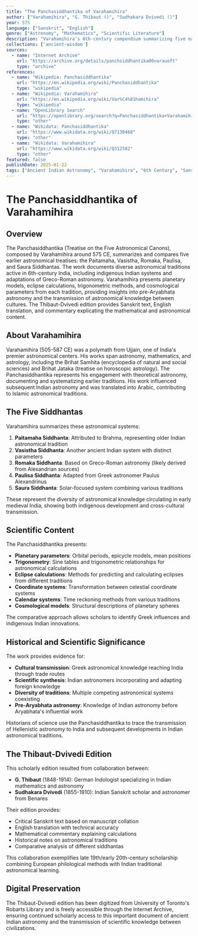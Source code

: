 ```yaml
---
title: "The Panchasiddhantika of Varahamihira"
author: ["Varahamihira", "G. Thibaut ()", "Sudhakara Dvivedi ()"]
year: 575
language: ["Sanskrit", "English"]
genre: ["Astronomy", "Mathematics", "Scientific Literature"]
description: "Varahamihira's 6th-century compendium summarizing five earlier astronomical treatises (siddhantas), documenting pre-Aryabhata astronomical knowledge including Greco-Roman influences. The Thibaut-Dvivedi edition provides Sanskrit text, translation, and commentary, revealing the diversity of astronomical traditions in classical India."
collections: ['ancient-wisdom']
sources:
  - name: "Internet Archive"
    url: "https://archive.org/details/panchsiddhantika00varauoft"
    type: "archive"
references:
  - name: "Wikipedia: Panchasiddhantika"
    url: "https://en.wikipedia.org/wiki/Panchasiddhantika"
    type: "wikipedia"
  - name: "Wikipedia: Varahamihira"
    url: "https://en.wikipedia.org/wiki/Var%C4%81hamihira"
    type: "wikipedia"
  - name: "OpenLibrary Search"
    url: "https://openlibrary.org/search?q=Panchasiddhantika+Varahamihira"
    type: "other"
  - name: "Wikidata: Panchasiddhantika"
    url: "https://www.wikidata.org/wiki/Q7130468"
    type: "other"
  - name: "Wikidata: Varahamihira"
    url: "https://www.wikidata.org/wiki/Q312582"
    type: "other"
featured: false
publishDate: 2025-01-22
tags: ["Ancient Indian Astronomy", "Varahamihira", "6th Century", "Sanskrit Science", "Mathematical Astronomy", "Siddhanta Literature", "Indo-Greek Astronomy", "History of Science", "Classical India", "G. Thibaut"]
---
```


# The Panchasiddhantika of Varahamihira

## Overview

The Panchasiddhantika (Treatise on the Five Astronomical Canons), composed by Varahamihira around 575 CE, summarizes and compares five earlier astronomical treatises: the Paitamaha, Vasistha, Romaka, Paulisa, and Saura Siddhantas. The work documents diverse astronomical traditions active in 6th-century India, including indigenous Indian systems and adaptations of Greco-Roman astronomy. Varahamihira presents planetary models, eclipse calculations, trigonometric methods, and cosmological parameters from each tradition, providing insights into pre-Aryabhata astronomy and the transmission of astronomical knowledge between cultures. The Thibaut-Dvivedi edition provides Sanskrit text, English translation, and commentary explicating the mathematical and astronomical content.

## About Varahamihira

Varahamihira (505-587 CE) was a polymath from Ujjain, one of India's premier astronomical centers. His works span astronomy, mathematics, and astrology, including the Brihat Samhita (encyclopedia of natural and social sciences) and Brihat Jataka (treatise on horoscopic astrology). The Panchasiddhantika represents his engagement with theoretical astronomy, documenting and systematizing earlier traditions. His work influenced subsequent Indian astronomy and was translated into Arabic, contributing to Islamic astronomical traditions.

## The Five Siddhantas

Varahamihira summarizes these astronomical systems:

1. **Paitamaha Siddhanta**: Attributed to Brahma, representing older Indian astronomical tradition
2. **Vasistha Siddhanta**: Another ancient Indian system with distinct parameters
3. **Romaka Siddhanta**: Based on Greco-Roman astronomy (likely derived from Alexandrian sources)
4. **Paulisa Siddhanta**: Adapted from Greek astronomer Paulus Alexandrinus
5. **Saura Siddhanta**: Solar-focused system combining various traditions

These represent the diversity of astronomical knowledge circulating in early medieval India, showing both indigenous development and cross-cultural transmission.

## Scientific Content

The Panchasiddhantika presents:
- **Planetary parameters**: Orbital periods, epicycle models, mean positions
- **Trigonometry**: Sine tables and trigonometric relationships for astronomical calculations
- **Eclipse calculations**: Methods for predicting and calculating eclipses from different traditions
- **Coordinate systems**: Transformation between celestial coordinate systems
- **Calendar systems**: Time reckoning methods from various traditions
- **Cosmological models**: Structural descriptions of planetary spheres

The comparative approach allows scholars to identify Greek influences and indigenous Indian innovations.

## Historical and Scientific Significance

The work provides evidence for:
- **Cultural transmission**: Greek astronomical knowledge reaching India through trade routes
- **Scientific synthesis**: Indian astronomers incorporating and adapting foreign knowledge
- **Diversity of traditions**: Multiple competing astronomical systems coexisting
- **Pre-Aryabhata astronomy**: Knowledge of Indian astronomy before Aryabhata's influential work

Historians of science use the Panchasiddhantika to trace the transmission of Hellenistic astronomy to India and subsequent developments in Indian astronomical traditions.

## The Thibaut-Dvivedi Edition

This scholarly edition resulted from collaboration between:
- **G. Thibaut** (1848-1914): German Indologist specializing in Indian mathematics and astronomy
- **Sudhakara Dvivedi** (1855-1910): Indian Sanskrit scholar and astronomer from Benares

Their edition provides:
- Critical Sanskrit text based on manuscript collation
- English translation with technical accuracy
- Mathematical commentary explaining calculations
- Historical notes on astronomical traditions
- Comparative analysis of different siddhantas

This collaboration exemplifies late 19th/early 20th-century scholarship combining European philological methods with Indian traditional astronomical learning.

## Digital Preservation

The Thibaut-Dvivedi edition has been digitized from University of Toronto's Robarts Library and is freely accessible through the Internet Archive, ensuring continued scholarly access to this important document of ancient Indian astronomy and the transmission of scientific knowledge between civilizations.
